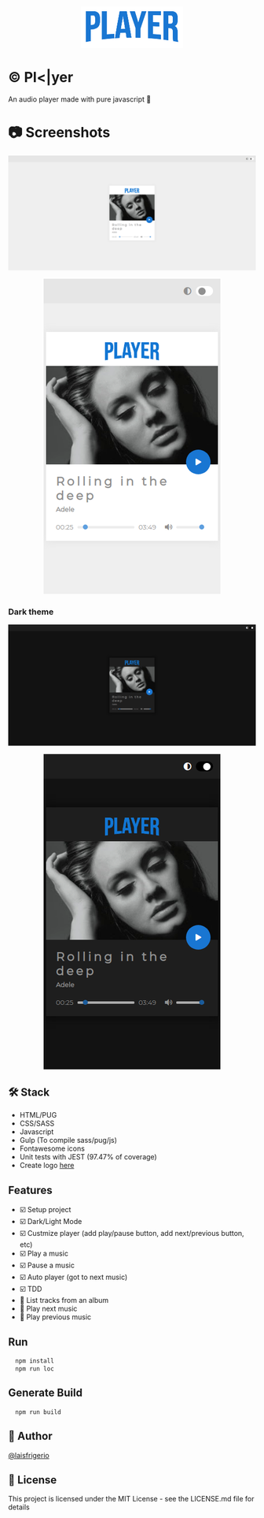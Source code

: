 <p align="center">
  <a href="https://github.com/laisfrigerio/js-audio-player">
    <img src="./images/logo.png" alt="Logo">
  </a>
</p>

# :copyright: Pl<|yer

An audio player made with pure javascript :blue_heart:

# :camera: Screenshots

<p align="center">
  <a href="https://github.com/laisfrigerio/js-audio-player">
    <img src="./screenshots/desktop-custom.png" alt="Application screenshot from Desktop device - Light theme">
  </a>
</p>

<p align="center">
  <a href="https://github.com/laisfrigerio/js-audio-player">
    <img src="./screenshots/mobile-custom.png" alt="Application screenshot from Mobile device - Light theme">
  </a>
</p>

### Dark theme

<p align="center">
  <a href="https://github.com/laisfrigerio/js-audio-player">
    <img src="./screenshots/desktop-dark-custom.png" alt="Application screenshot from Desktop device - Dark theme">
  </a>
</p>

<p align="center">
  <a href="https://github.com/laisfrigerio/js-audio-player">
    <img src="./screenshots/mobile-dark-custom.png" alt="Application screenshot from Mobile device - Dark theme">
  </a>
</p>

## 🛠️ Stack

- HTML/PUG
- CSS/SASS
- Javascript
- Gulp (To compile sass/pug/js)
- Fontawesome icons
- Unit tests with JEST (97.47% of coverage)
- Create logo [here](https://fontmeme.com/netflix-font/)

## Features

- :ballot_box_with_check: Setup project
- :ballot_box_with_check: Dark/Light Mode
- :ballot_box_with_check: Custmize player (add play/pause button, add next/previous button, etc)
- :ballot_box_with_check: Play a music
- :ballot_box_with_check: Pause a music
- :ballot_box_with_check: Auto player (got to next music)
- :ballot_box_with_check: TDD
- :black_square_button: List tracks from an album
- :black_square_button: Play next music
- :black_square_button: Play previous music

## Run

```
  npm install
  npm run loc
```

## Generate Build

```
  npm run build
```

## :woman: Author

[@laisfrigerio](https://github.com/laisfrigerio/)

## 📄 License

This project is licensed under the MIT License - see the LICENSE.md file for details